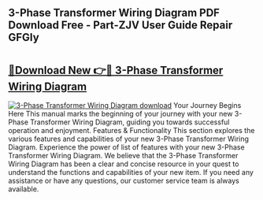 ## 3-Phase Transformer Wiring Diagram PDF Download Free - Part-ZJV User Guide Repair GFGIy

# <h2><a href="http://dfn9p8.blite.top/?on=3-Phase+Transformer+Wiring+Diagram">🔗Download New 👉🔴 3-Phase Transformer Wiring Diagram</a></h2>

[![3-Phase Transformer Wiring Diagram download](https://i.imgur.com/lujVjoI.png)](http://dfn9p8.blite.top/?on=3-Phase+Transformer+Wiring+Diagram)
Your Journey Begins Here This manual marks the beginning of your journey with your new 3-Phase Transformer Wiring Diagram, guiding you towards successful operation and enjoyment. Features & Functionality This section explores the various features and capabilities of your new 3-Phase Transformer Wiring Diagram. Experience the power of list of features with your new 3-Phase Transformer Wiring Diagram. We believe that the 3-Phase Transformer Wiring Diagram has been a clear and concise resource in your quest to understand the functions and capabilities of your new item. If you need any assistance or have any questions, our customer service team is always available.
